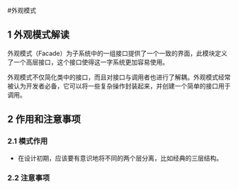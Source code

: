 #外观模式
## 1 外观模式解读

外观模式（Facade）为子系统中的一组接口提供了一个一致的界面，此模块定义了一个高层接口，这个接口使得这一字系统更加容易使用。

外观模式不仅简化类中的接口，而且对接口与调用者也进行了解耦。外观模式经常被认为开发者必备，它可以将一些复杂操作封装起来，并创建一个简单的接口用于调用。

## 2 作用和注意事项

### 2.1 模式作用

+ 在设计初期，应该要有意识地将不同的两个层分离，比如经典的三层结构。
### 2.2 注意事项